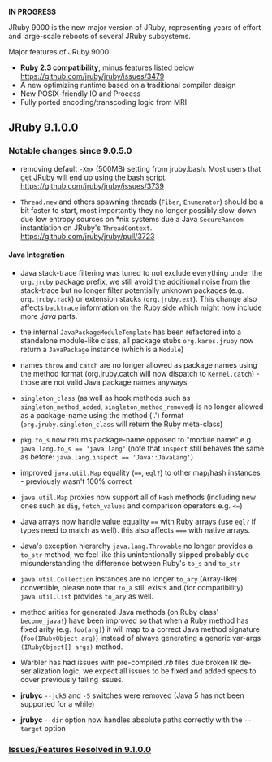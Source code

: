 **IN PROGRESS**

JRuby 9000 is the new major version of JRuby, representing years of effort and large-scale reboots of several JRuby subsystems.

Major features of JRuby 9000:

* **Ruby 2.3 compatibility**, minus features listed below https://github.com/jruby/jruby/issues/3479
* A new optimizing runtime based on a traditional compiler design
* New POSIX-friendly IO and Process
* Fully ported encoding/transcoding logic from MRI

## JRuby 9.1.0.0

<!-- Ruby 2.2/2.3 features yet to be implemented: -->

### Notable changes since 9.0.5.0

* removing default `-Xmx` (500MB) setting from jruby.bash. Most users that get JRuby will end up using the bash script. https://github.com/jruby/jruby/issues/3739

* `Thread.new` and others spawning threads (`Fiber`, `Enumerator`) should be a bit faster to start, most importantly they no longer possibly slow-down due low entropy sources on *nix systems due a Java `SecureRandom` instantiation on JRuby's `ThreadContext`. https://github.com/jruby/jruby/pull/3723

#### Java Integration

* Java stack-trace filtering was tuned to not exclude everything under the `org.jruby` package prefix, we still avoid the additional noise from the stack-trace but no longer filter potentially unknown packages (e.g. `org.jruby.rack`) or extension stacks (`org.jruby.ext`). This change also affects `backtrace` information on the Ruby side which might now include more *.java* parts.

* the internal `JavaPackageModuleTemplate` has been refactored into a standalone module-like class, all package stubs `org.kares.jruby` now return a `JavaPackage` instance (which is a `Module`)

* names `throw` and `catch` are no longer allowed as package names using the method format (org.jruby.catch will now dispatch to `Kernel.catch`) - those are not valid Java package names anyways

* `singleton_class` (as well as hook methods such as `singleton_method_added`, `singleton_method_removed`) is no longer allowed as a package-name using the method ('.') format (`org.jruby.singleton_class` will return the Ruby meta-class)

* `pkg.to_s` now returns package-name opposed to "module name" e.g. `java.lang.to_s == 'java.lang'` (note that `inspect` still behaves the same as before: `java.lang.inspect == 'Java::JavaLang'`)

* improved `java.util.Map` equality (`==`, `eql?`) to other map/hash instances - previously wasn't 100% correct

* `java.util.Map` proxies now support all of `Hash` methods (including new ones such as `dig`, `fetch_values` and comparison operators e.g. `<=`)

* Java arrays now handle value equality `==` with Ruby arrays (use `eql?` if types need to match as well). this also affects `===` with native arrays.

* Java's exception hierarchy `java.lang.Throwable` no longer provides a `to_str` method, we feel like this unintentionally slipped probably due misunderstanding the difference between Ruby's `to_s` and `to_str`

* `java.util.Collection` instances are no longer `to_ary` (Array-like) convertible, please note that `to_a` still exists and (for compatibility) `java.util.List` provides `to_ary` as well.

* method arities for generated Java methods (on Ruby class' `become_java!`) have been improved so that when a Ruby method has fixed arity (e.g. `foo(arg)`) it will map to a correct Java method signature (`foo(IRubyObject arg)`) instead of always generating a generic var-args `(IRubyObject[] args)` method.

* Warbler has had issues with pre-compiled *.rb* files due broken IR de-serialization logic, we expect all issues to be fixed and added specs to cover previously failing issues.

* **jrubyc** `--jdk5` and `-5` switches were removed (Java 5 has not been supported for a while)

* **jrubyc** `--dir` option now handles absolute paths correctly with the `--target` option

### [Issues/Features Resolved in 9.1.0.0](https://github.com/jruby/jruby/issues?q=milestone%3A%22JRuby+9.1.0.0%22+is%3Aclosed)